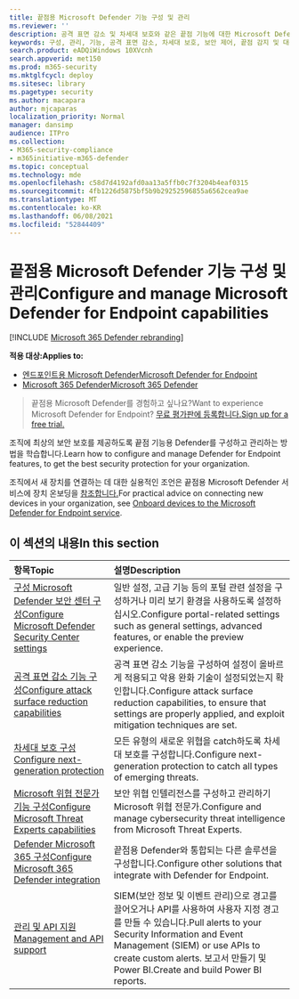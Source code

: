 ```yaml
---
title: 끝점용 Microsoft Defender 기능 구성 및 관리
ms.reviewer: ''
description: 공격 표면 감소 및 차세대 보호와 같은 끝점 기능에 대한 Microsoft Defender 구성 및 관리
keywords: 구성, 관리, 기능, 공격 표면 감소, 차세대 보호, 보안 제어, 끝점 감지 및 대응, 자동 조사 및 수정, 보안 제어, 컨트롤
search.product: eADQiWindows 10XVcnh
search.appverid: met150
ms.prod: m365-security
ms.mktglfcycl: deploy
ms.sitesec: library
ms.pagetype: security
ms.author: macapara
author: mjcaparas
localization_priority: Normal
manager: dansimp
audience: ITPro
ms.collection:
- M365-security-compliance
- m365initiative-m365-defender
ms.topic: conceptual
ms.technology: mde
ms.openlocfilehash: c58d7d4192afd0aa13a5ffb0c7f3204b4eaf0315
ms.sourcegitcommit: 4fb1226d5875bf5b9b29252596855a6562cea9ae
ms.translationtype: MT
ms.contentlocale: ko-KR
ms.lasthandoff: 06/08/2021
ms.locfileid: "52844409"
---
```

# <a name="configure-and-manage-microsoft-defender-for-endpoint-capabilities"></a><span data-ttu-id="f9303-104">끝점용 Microsoft Defender 기능 구성 및 관리</span><span class="sxs-lookup"><span data-stu-id="f9303-104">Configure and manage Microsoft Defender for Endpoint capabilities</span></span>

[!INCLUDE [Microsoft 365 Defender rebranding](../../includes/microsoft-defender.md)]

<span data-ttu-id="f9303-105">**적용 대상:**</span><span class="sxs-lookup"><span data-stu-id="f9303-105">**Applies to:**</span></span>

- [<span data-ttu-id="f9303-106">엔드포인트용 Microsoft Defender</span><span class="sxs-lookup"><span data-stu-id="f9303-106">Microsoft Defender for Endpoint</span></span>](https://go.microsoft.com/fwlink/p/?linkid=2154037)
- [<span data-ttu-id="f9303-107">Microsoft 365 Defender</span><span class="sxs-lookup"><span data-stu-id="f9303-107">Microsoft 365 Defender</span></span>](https://go.microsoft.com/fwlink/?linkid=2118804)

> <span data-ttu-id="f9303-108">끝점용 Microsoft Defender를 경험하고 싶나요?</span><span class="sxs-lookup"><span data-stu-id="f9303-108">Want to experience Microsoft Defender for Endpoint?</span></span> [<span data-ttu-id="f9303-109">무료 평가판에 등록합니다.</span><span class="sxs-lookup"><span data-stu-id="f9303-109">Sign up for a free trial.</span></span>](https://www.microsoft.com/microsoft-365/windows/microsoft-defender-atp?ocid=docs-wdatp-exposedapis-abovefoldlink)

<span data-ttu-id="f9303-110">조직에 최상의 보안 보호를 제공하도록 끝점 기능용 Defender를 구성하고 관리하는 방법을 학습합니다.</span><span class="sxs-lookup"><span data-stu-id="f9303-110">Learn how to configure and manage Defender for Endpoint features, to get the best security protection for your organization.</span></span>

<span data-ttu-id="f9303-111">조직에서 새 장치를 연결하는 데 대한 실용적인 조언은 끝점용 Microsoft Defender 서비스에 장치 온보딩을 [참조합니다.](./onboard-configure.md)</span><span class="sxs-lookup"><span data-stu-id="f9303-111">For practical advice on connecting new devices in your organization, see [Onboard devices to the Microsoft Defender for Endpoint service](./onboard-configure.md).</span></span>

## <a name="in-this-section"></a><span data-ttu-id="f9303-112">이 섹션의 내용</span><span class="sxs-lookup"><span data-stu-id="f9303-112">In this section</span></span>

<span data-ttu-id="f9303-113">항목</span><span class="sxs-lookup"><span data-stu-id="f9303-113">Topic</span></span> | <span data-ttu-id="f9303-114">설명</span><span class="sxs-lookup"><span data-stu-id="f9303-114">Description</span></span>
:---|:---
[<span data-ttu-id="f9303-115">구성 Microsoft Defender 보안 센터 구성</span><span class="sxs-lookup"><span data-stu-id="f9303-115">Configure Microsoft Defender Security Center settings</span></span>](preferences-setup.md) | <span data-ttu-id="f9303-116">일반 설정, 고급 기능 등의 포털 관련 설정을 구성하거나 미리 보기 환경을 사용하도록 설정하십시오.</span><span class="sxs-lookup"><span data-stu-id="f9303-116">Configure portal-related settings such as general settings, advanced features, or enable the preview experience.</span></span>
[<span data-ttu-id="f9303-117">공격 표면 감소 기능 구성</span><span class="sxs-lookup"><span data-stu-id="f9303-117">Configure attack surface reduction capabilities</span></span>](configure-attack-surface-reduction.md) | <span data-ttu-id="f9303-118">공격 표면 감소 기능을 구성하여 설정이 올바르게 적용되고 악용 완화 기술이 설정되었는지 확인합니다.</span><span class="sxs-lookup"><span data-stu-id="f9303-118">Configure attack surface reduction capabilities, to ensure that settings are properly applied, and exploit mitigation techniques are set.</span></span>
[<span data-ttu-id="f9303-119">차세대 보호 구성</span><span class="sxs-lookup"><span data-stu-id="f9303-119">Configure next-generation protection</span></span>](/windows/security/threat-protection/microsoft-defender-antivirus/configure-microsoft-defender-antivirus-features) | <span data-ttu-id="f9303-120">모든 유형의 새로운 위협을 catch하도록 차세대 보호를 구성합니다.</span><span class="sxs-lookup"><span data-stu-id="f9303-120">Configure next-generation protection to catch all types of emerging threats.</span></span>
[<span data-ttu-id="f9303-121">Microsoft 위협 전문가 기능 구성</span><span class="sxs-lookup"><span data-stu-id="f9303-121">Configure Microsoft Threat Experts capabilities</span></span>](configure-microsoft-threat-experts.md) | <span data-ttu-id="f9303-122">보안 위협 인텔리전스를 구성하고 관리하기 Microsoft 위협 전문가.</span><span class="sxs-lookup"><span data-stu-id="f9303-122">Configure and manage cybersecurity threat intelligence from Microsoft Threat Experts.</span></span>
[<span data-ttu-id="f9303-123">Defender Microsoft 365 구성</span><span class="sxs-lookup"><span data-stu-id="f9303-123">Configure Microsoft 365 Defender integration</span></span>](/microsoft-365/security/defender-endpoint/threat-protection-integration) | <span data-ttu-id="f9303-124">끝점용 Defender와 통합되는 다른 솔루션을 구성합니다.</span><span class="sxs-lookup"><span data-stu-id="f9303-124">Configure other solutions that integrate with Defender for Endpoint.</span></span>
[<span data-ttu-id="f9303-125">관리 및 API 지원</span><span class="sxs-lookup"><span data-stu-id="f9303-125">Management and API support</span></span>](/microsoft-365/security/defender-endpoint/management-apis) | <span data-ttu-id="f9303-126">SIEM(보안 정보 및 이벤트 관리)으로 경고를 끌어오거나 API를 사용하여 사용자 지정 경고를 만들 수 있습니다.</span><span class="sxs-lookup"><span data-stu-id="f9303-126">Pull alerts to your Security Information and Event Management (SIEM) or use APIs to create custom alerts.</span></span> <span data-ttu-id="f9303-127">보고서 만들기 및 Power BI.</span><span class="sxs-lookup"><span data-stu-id="f9303-127">Create and build Power BI reports.</span></span>
